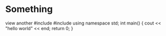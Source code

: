 # Something
view another
#include<iostream>
#include<string>
using namespace std;
int main()
{
    cout << "hello world" << end;
    return 0;
}
